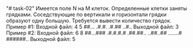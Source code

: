 "# task-02" 
Имеется поле N на M клеток. Определенные клетки заняты грядками. Соседствующие по
вертикали и горизонтали грядки образуют одну большую. Требуется вывести количество
грядок.
Пример #1:
Входной файл:
4 5
##...
.#.#.
.#.##
..#..
Выходной файл:
3
Пример #2:
Входной файл:
6 8
##...###
.#.#.#.#
.##.##..
..##..##
.......#
######..
Выходной файл:
5
